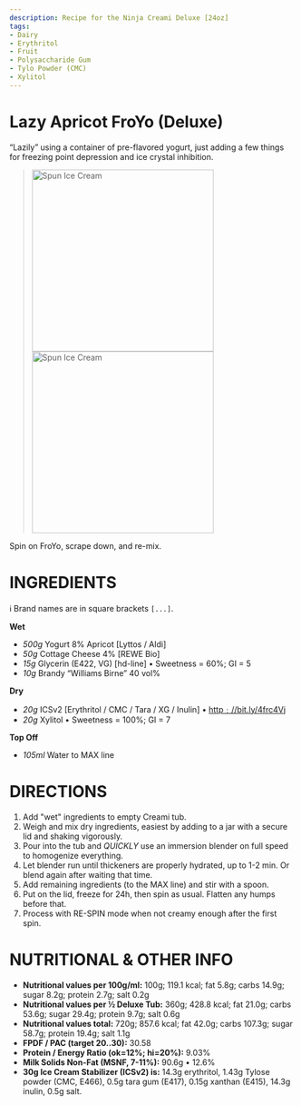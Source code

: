 ```yaml
---
description: Recipe for the Ninja Creami Deluxe [24oz]
tags:
- Dairy
- Erythritol
- Fruit
- Polysaccharide Gum
- Tylo Powder (CMC)
- Xylitol
---
```

# Lazy Apricot FroYo (Deluxe)

“Lazily” using a container of pre-flavored yogurt,
just adding a few things for freezing point depression
and ice crystal inhibition.


> <img width=320 alt="Spun Ice Cream" src="https://github.com/jhermann/ice-creamery/blob/main/recipes/Lazy%20Apricot%20FroYo%20(Deluxe)/lazy-apricot-froyo_2024-12-11.jpg?raw=true" /> <img width=320 alt="Spun Ice Cream" src="https://github.com/jhermann/ice-creamery/blob/main/recipes/Lazy%20Apricot%20FroYo%20(Deluxe)/Lyttos-Apricot.jpg?raw=true" />

Spin on FroYo, scrape down, and re-mix.

# INGREDIENTS

ℹ️ Brand names are in square brackets `[...]`.

**Wet**

  - _500g_ Yogurt 8% Apricot [Lyttos / Aldi]
  - _50g_ Cottage Cheese 4% [REWE Bio]
  - _15g_ Glycerin (E422, VG) [hd-line] • Sweetness = 60%; GI = 5
  - _10g_ Brandy “Williams Birne” 40 vol%

**Dry**

  - _20g_ ICSv2 [Erythritol / CMC / Tara / XG / Inulin] • [http﹕//bit.ly/4frc4Vj](https://github.com/jhermann/ice-creamery/tree/main/recipes/Ice%20Cream%20Stabilizer%20%28ICS%29)
  - _20g_ Xylitol • Sweetness = 100%; GI = 7

**Top Off**

  - _105ml_ Water to MAX line

# DIRECTIONS

 1. Add "wet" ingredients to empty Creami tub.
 1. Weigh and mix dry ingredients, easiest by adding to a jar with a secure lid and shaking vigorously.
 1. Pour into the tub and *QUICKLY* use an immersion blender on full speed to homogenize everything.
 1. Let blender run until thickeners are properly hydrated, up to 1-2 min. Or blend again after waiting that time.
 1. Add remaining ingredients (to the MAX line) and stir with a spoon.
 1. Put on the lid, freeze for 24h, then spin as usual. Flatten any humps before that.
 1. Process with RE-SPIN mode when not creamy enough after the first spin.

# NUTRITIONAL & OTHER INFO
- **Nutritional values per 100g/ml:** 100g; 119.1 kcal; fat 5.8g; carbs 14.9g; sugar 8.2g; protein 2.7g; salt 0.2g
- **Nutritional values per ½ Deluxe Tub:** 360g; 428.8 kcal; fat 21.0g; carbs 53.6g; sugar 29.4g; protein 9.7g; salt 0.6g
- **Nutritional values total:** 720g; 857.6 kcal; fat 42.0g; carbs 107.3g; sugar 58.7g; protein 19.4g; salt 1.1g
- **FPDF / PAC (target 20..30):** 30.58
- **Protein / Energy Ratio (ok=12%; hi=20%):** 9.03%
- **Milk Solids Non-Fat (MSNF, 7-11%):** 90.6g • 12.6%
- **30g Ice Cream Stabilizer (ICSv2) is:** 14.3g erythritol, 1.43g Tylose powder (CMC, E466), 
0.5g tara gum (E417), 0.15g xanthan (E415),
14.3g inulin, 0.5g salt.
